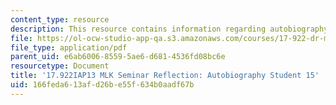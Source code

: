```yaml
---
content_type: resource
description: This resource contains information regarding autobiography Student 15.
file: https://ol-ocw-studio-app-qa.s3.amazonaws.com/courses/17-922-dr-martin-luther-king-jr-iap-design-seminar-january-iap-2013/166feda613afd26be55f634b0aadf67b_MIT17_922IAP13_RefPapr3Q.pdf
file_type: application/pdf
parent_uid: e6ab6006-8559-5ae6-d681-4536fd08bc6e
resourcetype: Document
title: '17.922IAP13 MLK Seminar Reflection: Autobiography Student 15'
uid: 166feda6-13af-d26b-e55f-634b0aadf67b
---
```

